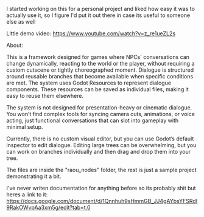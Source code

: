 I started working on this for a personal project and liked how easy it was to actually use it, so I figure I'd put it out there in case its useful to someone else as well

Little demo video:
https://www.youtube.com/watch?v=z_re1ueZL2s

About:

This is a framework designed for games where NPCs' conversations can change dynamically, reacting to the world or the player, without requiring a custom cutscene or tightly choreographed moment. Dialogue is structured around reusable branches that become available when specific conditions are met.
The system uses Godot Resources to represent dialogue components. These resources can be saved as individual files, making it easy to reuse them elsewhere. 

The system is not designed for presentation-heavy or cinematic dialogue. You won’t find complex tools for syncing camera cuts, animations, or voice acting, just functional conversations that can slot into gameplay with minimal setup.

Currently, there is no custom visual editor, but you can use Godot’s default inspector to edit dialogue. Editing large trees can be overwhelming, but you can work on branches individually and then drag and drop them into your tree.


The files are inside the "raou_nodes" folder, the rest is just a sample project demonstrating it a bit.

I've never writen documentation for anything before so its probably shit but heres a link to it:
https://docs.google.com/document/d/1Qnnhuh9sHmmGB_JJ4gAYbsYFSRdI9RakOWvpAa3xm5g/edit?tab=t.0
